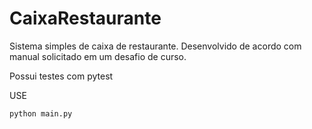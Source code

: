 # CaixaRestaurante
Sistema simples de caixa de restaurante. Desenvolvido de acordo com manual solicitado em um desafio de curso.

Possui testes com pytest

USE
```
python main.py
```
